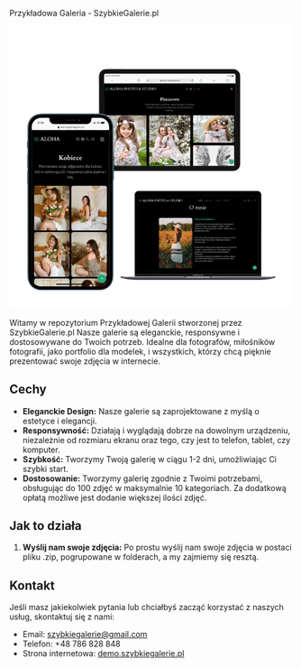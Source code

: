  Przykładowa Galeria - SzybkieGalerie.pl

![Galeria](./cover.png)

Witamy w repozytorium Przykładowej Galerii stworzonej przez SzybkieGalerie.pl 
Nasze galerie są eleganckie, responsywne i dostosowywane do Twoich potrzeb. Idealne dla fotografów, miłośników fotografii, jako portfolio dla modelek, i wszystkich, którzy chcą pięknie prezentować swoje zdjęcia w internecie.

## Cechy

- **Eleganckie Design:** Nasze galerie są zaprojektowane z myślą o estetyce i elegancji.
- **Responsywność:** Działają i wyglądają dobrze na dowolnym urządzeniu, niezależnie od rozmiaru ekranu oraz tego, czy jest to telefon, tablet, czy komputer.
- **Szybkość:** Tworzymy Twoją galerię w ciągu 1-2 dni, umożliwiając Ci szybki start.
- **Dostosowanie:** Tworzymy galerię zgodnie z Twoimi potrzebami, obsługując do 100 zdjęć w maksymalnie 10 kategoriach. 
Za dodatkową opłatą możliwe jest dodanie większej ilości zdjęć.

## Jak to działa

1. **Wyślij nam swoje zdjęcia:** Po prostu wyślij nam swoje zdjęcia w postaci pliku .zip, pogrupowane w folderach, a my zajmiemy się resztą.

## Kontakt

Jeśli masz jakiekolwiek pytania lub chciałbyś zacząć korzystać z naszych usług, skontaktuj się z nami:

- Email: szybkiegalerie@gmail.com
- Telefon: +48 786 828 848
- Strona internetowa: [demo.szybkiegalerie.pl](https://demo.szybkiegalerie.pl)
